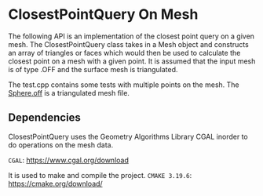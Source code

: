 # ClosestPointQuery On Mesh
The following API is an implementation of the closest point query on a given mesh. The ClosestPointQuery class takes in a Mesh object and constructs an array of triangles or faces which would then be used to calculate the closest point on a mesh with a given point. It is assumed that the input mesh is of type .OFF and the surface mesh is triangulated.

The test.cpp contains some tests with multiple points on the mesh. 
The [Sphere.off](https://pasteboard.co/JSNdWgY.png) is a triangulated mesh file. 


## Dependencies 

ClosestPointQuery uses the Geometry Algorithms Library CGAL inorder to do operations on the mesh data.

```CGAL```:  https://www.cgal.org/download 

It is used to make and compile the project. 
```CMAKE 3.19.6```: https://cmake.org/download/
